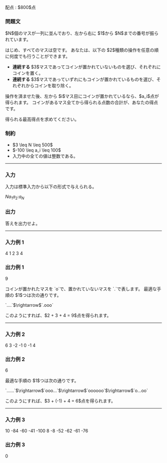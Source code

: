 
<div>

<span>

<span>

<p>
配点 : $800$点
</p>

<div>

<section>

### **問題文**

<p>
$N$個のマスが一列に並んでおり、左から右に $1$から $N$までの番号が振られています。
</p>

<p>
はじめ、すべてのマスは空です。
あなたは、以下の $2$種類の操作を任意の順に何度でも行うことができます。
</p>

<ul>

<li>

<strong>
連続する
</strong>
$3$マスであってコインが置かれていないものを選び、それぞれにコインを置く。
</li>

<li>

<strong>
連続する
</strong>
$3$マスであっていずれにもコインが置かれているものを選び、それぞれからコインを取り除く。
</li>

</ul>

<p>
操作を済ませた後、左から $i$マス目にコインが置かれているなら、$a_i$点が得られます。
コインがあるマス全てから得られる点数の合計が、あなたの得点です。
</p>

<p>
得られる最高得点を求めてください。
</p>

</section>

</div>

<div>

<section>

### **制約**

<ul>

<li>
$3 \leq N \leq 500$
</li>

<li>
$-100 \leq a_i \leq 100$
</li>

<li>
入力中の全ての値は整数である。
</li>

</ul>

</section>

</div>

---

<div>

<div>

<section>

### **入力**

<p>
入力は標準入力から以下の形式で与えられる。
</p>

<div>

$N$$a_1$$a_2$$:$$a_N$
</div>

</section>

</div>

<div>

<section>

### **出力**

<p>
答えを出力せよ。
</p>

</section>

</div>

</div>

---

<div>

<section>

### **入力例 1**

<div>

4
1
2
3
4

</div>

</section>

</div>

<div>

<section>

### **出力例 1**

<div>

9

</div>

<p>
コインが置かれたマスを `o`で、置かれていないマスを `.`で表します。
最適な手順の $1$つは次の通りです。
</p>

<p>
`....`$\rightarrow$`.ooo`
</p>

<p>
このようにすれば、$2 + 3 + 4 = 9$点を得られます。
</p>

</section>

</div>

---

<div>

<section>

### **入力例 2**

<div>

6
3
-2
-1
0
-1
4

</div>

</section>

</div>

<div>

<section>

### **出力例 2**

<div>

6

</div>

<p>
最適な手順の $1$つは次の通りです。
</p>

<p>
`......`$\rightarrow$`ooo...`$\rightarrow$`oooooo`$\rightarrow$`o...oo`
</p>

<p>
このようにすれば、$3 + (-1) + 4 = 6$点を得られます。
</p>

</section>

</div>

---

<div>

<section>

### **入力例 3**

<div>

10
-84
-60
-41
-100
8
-8
-52
-62
-61
-76

</div>

</section>

</div>

<div>

<section>

### **出力例 3**

<div>

0

</div>

</section>

</div>

</span>

</span>

</div>
